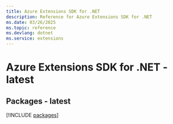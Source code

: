 ```yaml
---
title: Azure Extensions SDK for .NET
description: Reference for Azure Extensions SDK for .NET
ms.date: 03/26/2025
ms.topic: reference
ms.devlang: dotnet
ms.service: extensions
---
```

# Azure Extensions SDK for .NET - latest
## Packages - latest
[!INCLUDE [packages](extensions-index.md)]